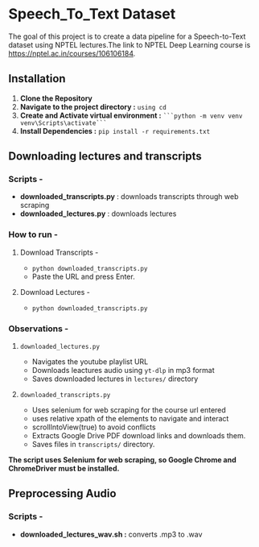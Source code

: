 # Speech_To_Text Dataset
The goal of this project is to create a data pipeline for a Speech-to-Text dataset using NPTEL lectures.The link to NPTEL Deep Learning course is https://nptel.ac.in/courses/106106184.

## Installation
  1. **Clone the Repository**
  3. **Navigate to the project directory :** `using cd`
  3. **Create and Activate virtual environment :** 
     ` ```python -m venv venv
     venv\Scripts\activate``` ` 
  4. **Install Dependencies :** ```pip install -r requirements.txt```

## Downloading lectures and transcripts

### Scripts - 
- **downloaded_transcripts.py** : downloads transcripts through web scraping
- **downloaded_lectures.py** : downloads lectures

### How to run -
1. Download Transcripts -
   - `python downloaded_transcripts.py`
   - Paste the URL and press Enter.

2. Download Lectures - 
   - `python downloaded_transcripts.py`
     
### Observations - 
1. ` downloaded_lectures.py ` 
   - Navigates the youtube playlist URL
   - Downloads leactures audio using ` yt-dlp ` in mp3 format
   - Saves downloaded lectures in ` lectures/ ` directory

 2. ` downloaded_transcripts.py `
    - Uses selenium for web scraping for the course url entered
    - uses relative xpath of the elements to navigate and interact
    - scrollIntoView(true) to avoid conflicts
    - Extracts Google Drive PDF download links and downloads them.
    - Saves files in ` transcripts/ ` directory.
 
 **The script uses Selenium for web scraping, so Google Chrome and ChromeDriver must be installed.**

 ## Preprocessing Audio

 ### Scripts - 
 - **downloaded_lectures_wav.sh :** converts .mp3 to .wav
